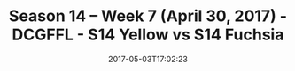 ---
title: Season 14 – Week 7 (April 30, 2017) - DCGFFL - S14 Yellow vs S14 Fuchsia
teams-score:
- team: _teams/s14-yellow.md
  score: 36
- team: _teams/s14-fuchsia.md
  score: 0
mvp: N/A
game-ball: N/A
season: 14
week: 7
date: '2017-05-03T17:02:23'
pageid: season-14-week-7-april-30-2017-5109-vs-5096
---